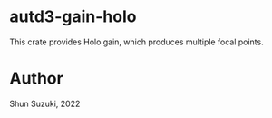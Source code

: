 # autd3-gain-holo

This crate provides Holo gain, which produces multiple focal points.

# Author

Shun Suzuki, 2022
